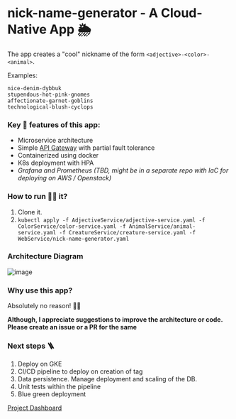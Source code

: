 # nick-name-generator - A Cloud-Native App 🌦️
The app creates a "cool" nickname of the form `<adjective>-<color>-<animal>`. 

Examples:
```
nice-denim-dybbuk
stupendous-hot-pink-gnomes
affectionate-garnet-goblins
technological-blush-cyclops
```

### Key 🔑 features of this app:
* Microservice architecture
* Simple [API Gateway](WebService/apigateway.js) with partial fault tolerance 
* Containerized using docker
* K8s deployment with HPA
* *Grafana and Prometheus (TBD, might be in a separate repo with IaC for deploying on AWS / Openstack)*


### How to run 🏃‍♀️ it?
1. Clone it.
2. `kubectl apply -f AdjectiveService/adjective-service.yaml -f ColorService/color-service.yaml -f AnimalService/animal-service.yaml -f CreatureService/creature-service.yaml -f WebService/nick-name-generator.yaml`

### Architecture Diagram 
![image](https://user-images.githubusercontent.com/10389062/194753979-7ede38d9-2fae-4124-afad-b76f492e4b8d.png)

### Why use this app? 
Absolutely no reason! 🤷‍♂️

**Although, I appreciate suggestions to improve the architecture or code. Please create an issue or a PR for the same**

### Next steps 🪜
1. Deploy on GKE
2. CI/CD pipeline to deploy on creation of tag
3. Data persistence. Manage deployment and scaling of the DB.
4. Unit tests within the pipeline
5. Blue green deployment 

[Project Dashboard](https://github.com/users/Sanjay-George/projects/2/views/4?sortedBy%5Bdirection%5D=desc&sortedBy%5BcolumnId%5D=Status)

